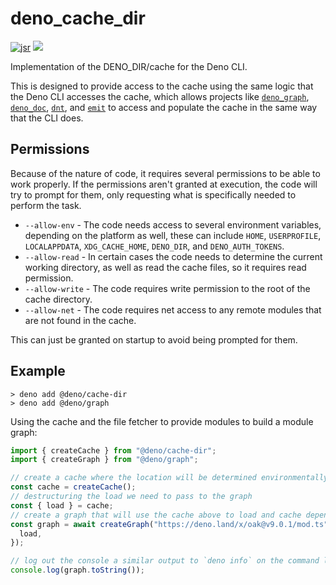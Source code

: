 # deno_cache_dir

[![jsr](https://jsr.io/badges/@deno/cache-dir)](https://jsr.io/@deno/cache-dir)
[![](https://img.shields.io/crates/v/deno_cache_dir.svg)](https://crates.io/crates/deno_cache_dir)

Implementation of the DENO_DIR/cache for the Deno CLI.

This is designed to provide access to the cache using the same logic that the
Deno CLI accesses the cache, which allows projects like
[`deno_graph`](https://deno.land/x/deno_graph),
[`deno_doc`](https://deno.land/x/deno_doc), [`dnt`](https://deno.land/x/dnt),
and [`emit`](https://deno.land/x/deno_emit) to access and populate the cache in
the same way that the CLI does.

## Permissions

Because of the nature of code, it requires several permissions to be able to
work properly. If the permissions aren't granted at execution, the code will try
to prompt for them, only requesting what is specifically needed to perform the
task.

- `--allow-env` - The code needs access to several environment variables,
  depending on the platform as well, these can include `HOME`, `USERPROFILE`,
  `LOCALAPPDATA`, `XDG_CACHE_HOME`, `DENO_DIR`, and `DENO_AUTH_TOKENS`.
- `--allow-read` - In certain cases the code needs to determine the current
  working directory, as well as read the cache files, so it requires read
  permission.
- `--allow-write` - The code requires write permission to the root of the cache
  directory.
- `--allow-net` - The code requires net access to any remote modules that are
  not found in the cache.

This can just be granted on startup to avoid being prompted for them.

## Example

```shellsession
> deno add @deno/cache-dir
> deno add @deno/graph
```

Using the cache and the file fetcher to provide modules to build a module graph:

```ts
import { createCache } from "@deno/cache-dir";
import { createGraph } from "@deno/graph";

// create a cache where the location will be determined environmentally
const cache = createCache();
// destructuring the load we need to pass to the graph
const { load } = cache;
// create a graph that will use the cache above to load and cache dependencies
const graph = await createGraph("https://deno.land/x/oak@v9.0.1/mod.ts", {
  load,
});

// log out the console a similar output to `deno info` on the command line.
console.log(graph.toString());
```
